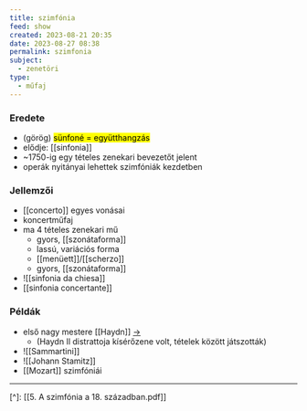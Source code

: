 ```yaml
---
title: szimfónia
feed: show
created: 2023-08-21 20:35
date: 2023-08-27 08:38
permalink: szimfonia
subject:
  - zenetöri
type:
  - műfaj
---
```


### Eredete

- (görög) <mark>sünfoné = együtthangzás</mark>
- elődje: [[sinfonia]]
- ~1750-ig egy tételes zenekari bevezetőt jelent
- operák nyitányai lehettek szimfóniák kezdetben

### Jellemzői

- [[concerto]] egyes vonásai
- koncertműfaj
- ma 4 tételes zenekari mű
	- gyors, [[szonátaforma]]
	- lassú, variációs forma
	- [[menüett]]/[[scherzo]]
	- gyors, [[szonátaforma]]
- ![[sinfonia da chiesa]]
- [[sinfonia concertante]]

### Példák

- első nagy mestere [[Haydn]] [->](Haydn#^szimfoniai)
	- (Haydn Il distrattoja kísérőzene volt, tételek között játszották)
- ![[Sammartini]]
- ![[Johann Stamitz]]
- [[Mozart]] szimfóniái

---
[^]: [[5. A szimfónia a 18. században.pdf]]